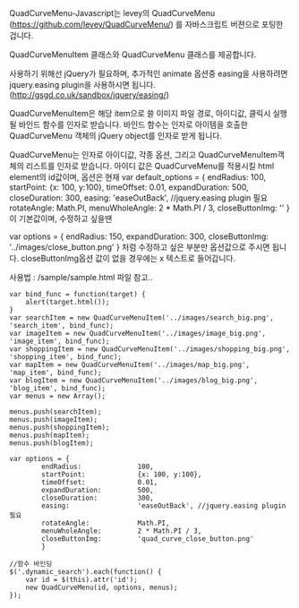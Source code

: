 QuadCurveMenu-Javascript는 
levey의 QuadCurveMenu (https://github.com/levey/QuadCurveMenu/) 를 자바스크립트 버젼으로 포팅한 겁니다. 

QuadCurveMenuItem 클래스와 QuadCurveMenu 클래스를 제공합니다.

사용하기 위해선 jQuery가 필요하며, 추가적인 animate 옵션중 easing을 사용하려면 jquery.easing plugin을 사용하시면 됩니다. (http://gsgd.co.uk/sandbox/jquery/easing/) 


QuadCurveMenuItem은 해당 item으로 쓸 이미지 파일 경로, 아이디값, 클릭시 실행될 바인드 함수를 인자로 받습니다. 
바인드 함수는 인자로 아이템을 호출한 QuadCurveMenu 객체의 jQuery object를 인자로 받게 됩니다. 

QuadCurveMenu는 인자로 아이디값, 각종 옵션, 그리고 QuadCurveMenuItem객체의 리스트를 인자로 받습니다. 
아이디 값은 QuadCurveMenu를 적용시킬 html element의 id값이며, 
옵션은 현재 
var default_options = {
			endRadius:			100,
			startPoint:			{x: 100, y:100},
			timeOffset:			0.01,
			expandDuration:			500,
			closeDuration: 			300,
			easing:				'easeOutBack', //jquery.easing plugin 필요
			rotateAngle:			Math.PI,
			menuWholeAngle:			2 * Math.PI / 3,
			closeButtonImg:			''
			}
이 기본값이며, 수정하고 싶을땐 

var options = {
		endRadius: 150,
		expandDuration: 300,
		closeButtonImg:	'../images/close_button.png'
		}
처럼 수정하고 싶은 부분만 옵션값으로 주시면 됩니다. closeButtonImg옵션 값이 없을 경우에는 x 텍스트로 들어갑니다. 



사용법 : 
	/sample/sample.html 파일 참고.. 

	var bind_func = function(target) {
		alert(target.html());
	}
	var searchItem = new QuadCurveMenuItem('../images/search_big.png', 'search_item', bind_func);
	var imageItem = new QuadCurveMenuItem('../images/image_big.png', 'image_item', bind_func);
	var shoppingItem = new QuadCurveMenuItem('../images/shopping_big.png', 'shopping_item', bind_func);
	var mapItem = new QuadCurveMenuItem('../images/map_big.png', 'map_item', bind_func);
	var blogItem = new QuadCurveMenuItem('../images/blog_big.png', 'blog_item', bind_func);
	var menus = new Array();

	menus.push(searchItem);
	menus.push(imageItem);
	menus.push(shoppingItem);
	menus.push(mapItem);
	menus.push(blogItem);

	var options = {
			endRadius:				100,
			startPoint:				{x: 100, y:100},
			timeOffset:				0.01,
			expandDuration:			500,
			closeDuration: 			300,
			easing:					'easeOutBack', //jquery.easing plugin 필요
			rotateAngle:			Math.PI,
			menuWholeAngle:			2 * Math.PI / 3,
			closeButtonImg:			'quad_curve_close_button.png'
			}
	
	//함수 바인딩
	$('.dynamic_search').each(function() {
		var id = $(this).attr('id');
		new QuadCurveMenu(id, options, menus);
	});

